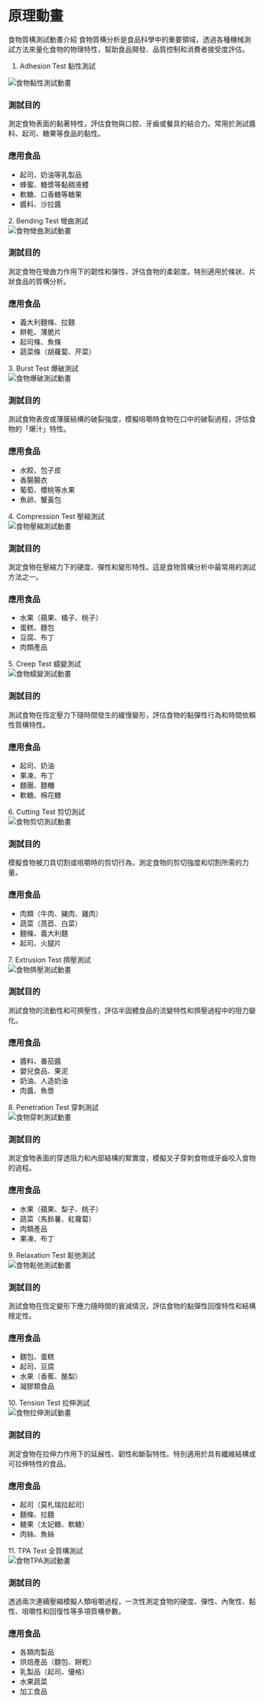 # 原理動畫

食物質構測試動畫介紹
食物質構分析是食品科學中的重要領域，透過各種機械測試方法來量化食物的物理特性，幫助食品開發、品質控制和消費者接受度評估。
1. Adhesion Test 黏性測試
<div class="test-container">
  <div class="test-gif">
    <img src="/gifs/zh_1_Adhesion.gif" alt="食物黏性測試動畫" />
  </div>
  <div class="test-description">
    <h3>測試目的</h3>
    <p>測定食物表面的黏著特性，評估食物與口腔、牙齒或餐具的結合力。常用於測試醬料、起司、糖果等食品的黏性。</p>
    <h3>應用食品</h3>
    <ul>
      <li>起司、奶油等乳製品</li>
      <li>蜂蜜、糖漿等黏稠液體</li>
      <li>軟糖、口香糖等糖果</li>
      <li>醬料、沙拉醬</li>
    </ul>
  </div>
</div>
2. Bending Test 彎曲測試
<div class="test-container">
  <div class="test-gif">
    <img src="/gifs/zh_2_Bending.gif" alt="食物彎曲測試動畫" />
  </div>
  <div class="test-description">
    <h3>測試目的</h3>
    <p>測定食物在彎曲力作用下的韌性和彈性，評估食物的柔韌度。特別適用於條狀、片狀食品的質構分析。</p>
    <h3>應用食品</h3>
    <ul>
      <li>義大利麵條、拉麵</li>
      <li>餅乾、薄脆片</li>
      <li>起司條、魚條</li>
      <li>蔬菜條（胡蘿蔔、芹菜）</li>
    </ul>
  </div>
</div>
3. Burst Test 爆破測試
<div class="test-container">
  <div class="test-gif">
    <img src="/gifs/zh_3_Burst.gif" alt="食物爆破測試動畫" />
  </div>
  <div class="test-description">
    <h3>測試目的</h3>
    <p>測試食物表皮或薄膜結構的破裂強度，模擬咀嚼時食物在口中的破裂過程，評估食物的「爆汁」特性。</p>
    <h3>應用食品</h3>
    <ul>
      <li>水餃、包子皮</li>
      <li>香腸腸衣</li>
      <li>葡萄、櫻桃等水果</li>
      <li>魚卵、蟹黃包</li>
    </ul>
  </div>
</div>
4. Compression Test 壓縮測試
<div class="test-container">
  <div class="test-gif">
    <img src="/gifs/zh_4_compress.gif" alt="食物壓縮測試動畫" />
  </div>
  <div class="test-description">
    <h3>測試目的</h3>
    <p>測定食物在壓縮力下的硬度、彈性和變形特性。這是食物質構分析中最常用的測試方法之一。</p>
    <h3>應用食品</h3>
    <ul>
      <li>水果（蘋果、橘子、桃子）</li>
      <li>蛋糕、麵包</li>
      <li>豆腐、布丁</li>
      <li>肉類產品</li>
    </ul>
  </div>
</div>
5. Creep Test 蠕變測試
<div class="test-container">
  <div class="test-gif">
    <img src="/gifs/zh_5_creep.gif" alt="食物蠕變測試動畫" />
  </div>
  <div class="test-description">
    <h3>測試目的</h3>
    <p>測試食物在恆定壓力下隨時間發生的緩慢變形，評估食物的黏彈性行為和時間依賴性質構特性。</p>
    <h3>應用食品</h3>
    <ul>
      <li>起司、奶油</li>
      <li>果凍、布丁</li>
      <li>麵團、麵糰</li>
      <li>軟糖、棉花糖</li>
    </ul>
  </div>
</div>
6. Cutting Test 剪切測試
<div class="test-container">
  <div class="test-gif">
    <img src="/gifs/zh_6_cutting.gif" alt="食物剪切測試動畫" />
  </div>
  <div class="test-description">
    <h3>測試目的</h3>
    <p>模擬食物被刀具切割或咀嚼時的剪切行為，測定食物的剪切強度和切割所需的力量。</p>
    <h3>應用食品</h3>
    <ul>
      <li>肉類（牛肉、豬肉、雞肉）</li>
      <li>蔬菜（萵苣、白菜）</li>
      <li>麵條、義大利麵</li>
      <li>起司、火腿片</li>
    </ul>
  </div>
</div>
7. Extrusion Test 擠壓測試
<div class="test-container">
  <div class="test-gif">
    <img src="/gifs/zh_11_TPA.gif" alt="食物擠壓測試動畫" />
  </div>
  <div class="test-description">
    <h3>測試目的</h3>
    <p>測試食物的流動性和可擠壓性，評估半固體食品的流變特性和擠壓過程中的阻力變化。</p>
    <h3>應用食品</h3>
    <ul>
      <li>醬料、番茄醬</li>
      <li>嬰兒食品、果泥</li>
      <li>奶油、人造奶油</li>
      <li>肉醬、魚漿</li>
    </ul>
  </div>
</div>
8. Penetration Test 穿刺測試
<div class="test-container">
  <div class="test-gif">
    <img src="/gifs/zh_11_TPA.gif" alt="食物穿刺測試動畫" />
  </div>
  <div class="test-description">
    <h3>測試目的</h3>
    <p>測定食物表面的穿透阻力和內部結構的緊實度，模擬叉子穿刺食物或牙齒咬入食物的過程。</p>
    <h3>應用食品</h3>
    <ul>
      <li>水果（蘋果、梨子、桃子）</li>
      <li>蔬菜（馬鈴薯、紅蘿蔔）</li>
      <li>肉類產品</li>
      <li>果凍、布丁</li>
    </ul>
  </div>
</div>
9. Relaxation Test 鬆弛測試
<div class="test-container">
  <div class="test-gif">
    <img src="/gifs/zh_11_TPA.gif" alt="食物鬆弛測試動畫" />
  </div>
  <div class="test-description">
    <h3>測試目的</h3>
    <p>測試食物在恆定變形下應力隨時間的衰減情況，評估食物的黏彈性回復特性和結構穩定性。</p>
    <h3>應用食品</h3>
    <ul>
      <li>麵包、蛋糕</li>
      <li>起司、豆腐</li>
      <li>水果（香蕉、酪梨）</li>
      <li>凝膠類食品</li>
    </ul>
  </div>
</div>
10. Tension Test 拉伸測試
<div class="test-container">
  <div class="test-gif">
    <img src="/gifs/zh_11_TPA.gif" alt="食物拉伸測試動畫" />
  </div>
  <div class="test-description">
    <h3>測試目的</h3>
    <p>測定食物在拉伸力作用下的延展性、韌性和斷裂特性。特別適用於具有纖維結構或可拉伸特性的食品。</p>
    <h3>應用食品</h3>
    <ul>
      <li>起司（莫札瑞拉起司）</li>
      <li>麵條、拉麵</li>
      <li>糖果（太妃糖、軟糖）</li>
      <li>肉絲、魚絲</li>
    </ul>
  </div>
</div>
11. TPA Test 全質構測試
<div class="test-container">
  <div class="test-gif">
    <img src="/gifs/zh_11_TPA.gif" alt="食物TPA測試動畫" />
  </div>
  <div class="test-description">
    <h3>測試目的</h3>
    <p>透過兩次連續壓縮模擬人類咀嚼過程，一次性測定食物的硬度、彈性、內聚性、黏性、咀嚼性和回復性等多項質構參數。</p>
    <h3>應用食品</h3>
    <ul>
      <li>各類肉製品</li>
      <li>烘焙產品（麵包、餅乾）</li>
      <li>乳製品（起司、優格）</li>
      <li>水果蔬菜</li>
      <li>加工食品</li>
    </ul>
  </div>
</div>